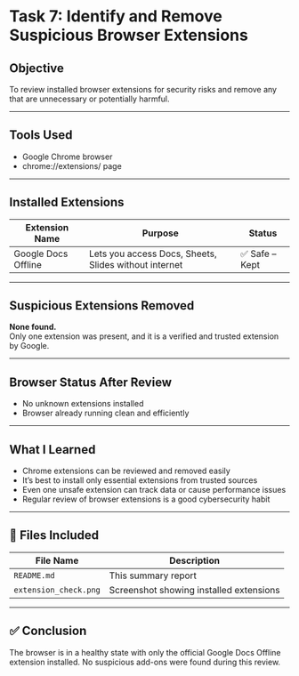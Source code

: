 # Task 7: Identify and Remove Suspicious Browser Extensions

## Objective
To review installed browser extensions for security risks and remove any that are unnecessary or potentially harmful.

---

##  Tools Used
- Google Chrome browser
- chrome://extensions/ page

---

## Installed Extensions

| Extension Name       | Purpose                                                      |      Status     |
|----------------------|--------------------------------------------------------------|-----------------|
| Google Docs Offline  | Lets you access Docs, Sheets, Slides without internet        | ✅ Safe – Kept |

---

##  Suspicious Extensions Removed
**None found.**  
Only one extension was present, and it is a verified and trusted extension by Google.

---

##  Browser Status After Review
- No unknown extensions installed
- Browser already running clean and efficiently

---

## What I Learned

- Chrome extensions can be reviewed and removed easily
- It’s best to install only essential extensions from trusted sources
- Even one unsafe extension can track data or cause performance issues
- Regular review of browser extensions is a good cybersecurity habit

---

## 📁 Files Included

| File Name             | Description                                |
|-----------------------|--------------------------------------------|
| `README.md`           | This summary report                        |
| `extension_check.png` | Screenshot showing installed extensions    |

---

## ✅ Conclusion

The browser is in a healthy state with only the official Google Docs Offline extension installed. No suspicious add-ons were found during this review.
